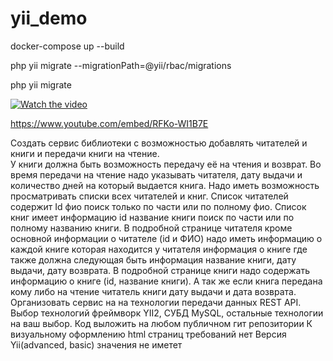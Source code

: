 # yii_demo

docker-compose up --build

php yii migrate --migrationPath=@yii/rbac/migrations

php yii migrate

[![Watch the video](https://img.youtube.com/vi/RFKo-WI1B7E/0.jpg)](https://www.youtube.com/embed/RFKo-WI1B7E)

https://www.youtube.com/embed/RFKo-WI1B7E


Создать сервис библиотеки с возможностью добавлять  читателей и книги и передачи книги на чтение.  
	У книги должна быть возможность передачу её на чтения и возврат. Во время передачи на чтение надо указывать читателя,  дату выдачи и количество дней на который выдается книга. 
	Надо иметь возможность просматривать списки всех читателей и книг. Список читателей содержит Id фио поиск только  по части или по полному фио. Список книг имеет информацию id название книги поиск по  части или по полному названию книги.
	В подробной странице читателя кроме основной информации о читателе (id и ФИО)  надо иметь информацию о каждой книге которая находится у читателя информация о книге где  также должна следующая быть информация название книги, дату выдачи, дату возврата. 
	В подробной странице книги надо содержать информацию о книге (id, название книги). А так же если книга передана кому либо на чтение  читатель книги дату выдачи и дата возврата. 
Организовать сервис на на технологии передачи данных REST API. Выбор технологий фреймворк YII2, СУБД MySQL, остальные технологии на ваш выбор. Код выложить на любом публичном гит репозитории
К визуальному оформлению html страниц требований нет 
Версия Yii(advanced, basic) значения не иметет